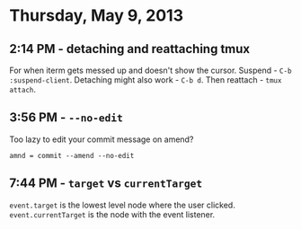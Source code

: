 # Thursday, May 9, 2013

## 2:14 PM - detaching and reattaching tmux

For when iterm gets messed up and doesn't show the cursor. Suspend - `C-b
:suspend-client`. Detaching might also work - `C-b d`. Then reattach - `tmux
attach`.

## 3:56 PM - `--no-edit`

Too lazy to edit your commit message on amend?

    amnd = commit --amend --no-edit

## 7:44 PM - `target` vs `currentTarget`

`event.target` is the lowest level node where the user clicked.
`event.currentTarget` is the node with the event listener.
